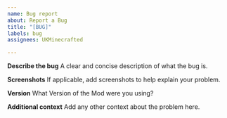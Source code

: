 ```yaml
---
name: Bug report
about: Report a Bug
title: "[BUG]"
labels: bug
assignees: UKMinecrafted

---
```


**Describe the bug**
A clear and concise description of what the bug is.

**Screenshots**
If applicable, add screenshots to help explain your problem.

**Version**
What Version of the Mod were you using?

**Additional context**
Add any other context about the problem here.
